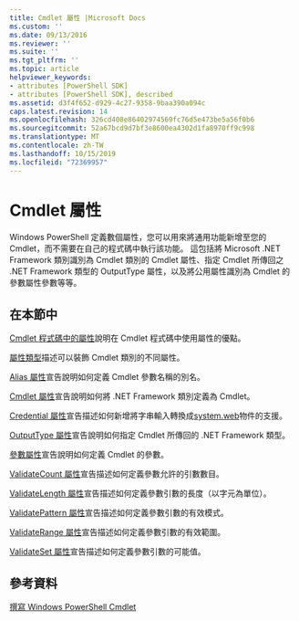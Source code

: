 ```yaml
---
title: Cmdlet 屬性 |Microsoft Docs
ms.custom: ''
ms.date: 09/13/2016
ms.reviewer: ''
ms.suite: ''
ms.tgt_pltfrm: ''
ms.topic: article
helpviewer_keywords:
- attributes [PowerShell SDK]
- attributes [PowerShell SDK], described
ms.assetid: d3f4f652-d929-4c27-9358-9baa390a094c
caps.latest.revision: 14
ms.openlocfilehash: 326cd408e86402974569fc76d5e473be5a56f0b6
ms.sourcegitcommit: 52a67bcd9d7bf3e8600ea4302d1fa8970ff9c998
ms.translationtype: MT
ms.contentlocale: zh-TW
ms.lasthandoff: 10/15/2019
ms.locfileid: "72369957"
---
```

# <a name="cmdlet-attributes"></a>Cmdlet 屬性

Windows PowerShell 定義數個屬性，您可以用來將通用功能新增至您的 Cmdlet，而不需要在自己的程式碼中執行該功能。 這包括將 Microsoft .NET Framework 類別識別為 Cmdlet 類別的 Cmdlet 屬性、指定 Cmdlet 所傳回之 .NET Framework 類型的 OutputType 屬性，以及將公用屬性識別為 Cmdlet 的參數屬性參數等等。

## <a name="in-this-section"></a>在本節中

[Cmdlet 程式碼中的屬性](./attributes-in-cmdlet-code.md)說明在 Cmdlet 程式碼中使用屬性的優點。

[屬性類型](./attribute-types.md)描述可以裝飾 Cmdlet 類別的不同屬性。

[Alias 屬性](./alias-attribute-declaration.md)宣告說明如何定義 Cmdlet 參數名稱的別名。

[Cmdlet 屬性](./cmdlet-attribute-declaration.md)宣告說明如何將 .NET Framework 類別定義為 Cmdlet。

[Credential 屬性](./credential-attribute-declaration.md)宣告描述如何新增將字串輸入轉換成[system.web](/dotnet/api/System.Management.Automation.PSCredential)物件的支援。

[OutputType 屬性](./outputtype-attribute-declaration.md)宣告說明如何指定 Cmdlet 所傳回的 .NET Framework 類型。

[參數屬性](./parameter-attribute-declaration.md)宣告說明如何定義 Cmdlet 的參數。

[ValidateCount 屬性](./validatecount-attribute-declaration.md)宣告描述如何定義參數允許的引數數目。

[ValidateLength 屬性](./validatelength-attribute-declaration.md)宣告描述如何定義參數引數的長度（以字元為單位）。

[ValidatePattern 屬性](./validatepattern-attribute-declaration.md)宣告描述如何定義參數引數的有效模式。

[ValidateRange 屬性](./validaterange-attribute-declaration.md)宣告描述如何定義參數引數的有效範圍。

[ValidateSet 屬性](./validateset-attribute-declaration.md)宣告描述如何定義參數引數的可能值。

## <a name="reference"></a>參考資料

[撰寫 Windows PowerShell Cmdlet](./writing-a-windows-powershell-cmdlet.md)
